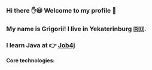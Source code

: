 ### Hi there :hand::smiley: Welcome to my profile :wave:

### My name is Grigorii! I live in Yekaterinburg  :ru:.

### I learn Java at :point_right: [Job4j](https://job4j.ru/) 

<b>Core technologies:</b>

<!--
**GreGory031988/GreGory031988** is a ✨ _special_ ✨ repository because its `README.md` (this file) appears on your GitHub profile.

Here are some ideas to get you started:

- 🔭 I’m currently working on ...
- 🌱 I’m currently learning ...
- 👯 I’m looking to collaborate on ...
- 🤔 I’m looking for help with ...
- 💬 Ask me about ...
- 📫 How to reach me: ...
- 😄 Pronouns: ...
- ⚡ Fun fact: ...
-->
